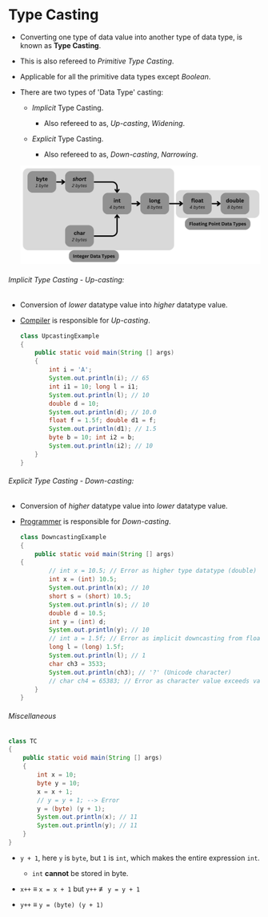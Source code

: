 # Type Casting

- Converting one type of data value into another type of data type, is known as **Type Casting**.

- This is also refereed to *Primitive Type Casting*.

- Applicable for all the primitive data types except *Boolean*.

- There are two types of 'Data Type' casting:
  
  - *Implicit* Type Casting.
    
    - Also refereed to as, *Up-casting*, *Widening*.
  
  - *Explicit* Type Casting.
    
    - Also refereed to as, *Down-casting*, *Narrowing*.
  
  ![](Images/Type%20Conversion.png)

###### Implicit Type Casting - Up-casting:

- Conversion of *lower* datatype value into *higher* datatype value.

- <u>Compiler</u> is responsible for *Up-casting*.
  
  ```java
  class UpcastingExample
  {
      public static void main(String [] args)
      {
          int i = 'A';
          System.out.println(i); // 65
          int i1 = 10; long l = i1;
          System.out.println(l); // 10
          double d = 10;
          System.out.println(d); // 10.0
          float f = 1.5f; double d1 = f;
          System.out.println(d1); // 1.5
          byte b = 10; int i2 = b;
          System.out.println(i2); // 10
      }
  }
  ```

###### Explicit Type Casting - Down-casting:

- Conversion of *higher* datatype value into *lower* datatype value.

- <u>Programmer</u> is responsible for *Down-casting*.
  
  ```java
  class DowncastingExample 
  {
      public static void main(String [] args)
  {
          // int x = 10.5; // Error as higher type datatype (double) can't be stored inside lower datatype (int)
          int x = (int) 10.5;
          System.out.println(x); // 10
          short s = (short) 10.5;
          System.out.println(s); // 10
          double d = 10.5;
          int y = (int) d;
          System.out.println(y); // 10
          // int a = 1.5f; // Error as implicit downcasting from float to int is not allowed.
          long l = (long) 1.5f;
          System.out.println(l); // 1
          char ch3 = 3533;
          System.out.println(ch3); // '?' (Unicode character)
          // char ch4 = 65383; // Error as character value exceeds valid range.
      }
  }
  ```

###### Miscellaneous

```java
class TC
{
    public static void main(String [] args)
    {
        int x = 10;
        byte y = 10;
        x = x + 1;
        // y = y + 1; --> Error
        y = (byte) (y + 1);
        System.out.println(x); // 11
        System.out.println(y); // 11
    }
}
```

- `y + 1`, here `y` is `byte`, but `1` is `int`, which makes the entire expression `int`.
  
  - `int` **cannot** be stored in byte.

- `x++` $\equiv$ `x = x + 1` but `y++` $\not\equiv$ `y = y + 1`

- `y++` $\equiv$ `y = (byte) (y + 1)`
